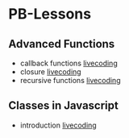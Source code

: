 # PB-Lessons

## Advanced Functions
  - callback functions     [livecoding](https://github.com/FbW-E10/PB-Lessons/tree/main/March/22.03.2022/callback)
  - closure [livecoding](https://github.com/FbW-E10/PB-Lessons/tree/main/March/22.03.2022/closure)
  - recursive functions [livecoding](https://github.com/FbW-E10/PB-Lessons/tree/main/March/23.03.2022)
  
## Classes in Javascript
  - introduction
    [livecoding](https://github.com/FbW-E10/PB-Lessons/tree/main/March/24.03.2022)
